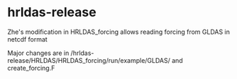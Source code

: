 # hrldas-release
Zhe's modification in HRLDAS_forcing 
allows reading forcing from GLDAS in netcdf format 

Major changes are in /hrldas-release/HRLDAS/HRLDAS_forcing/run/example/GLDAS/ and create_forcing.F
